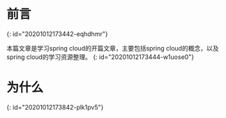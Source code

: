 # 前言
{: id="20201012173442-eqhdhmr"}

本篇文章是学习spring cloud的开篇文章，主要包括spring cloud的概念，以及spring cloud的学习资源整理。
{: id="20201012173444-w1uose0"}

# 为什么
{: id="20201012173842-plk1pv5"}

